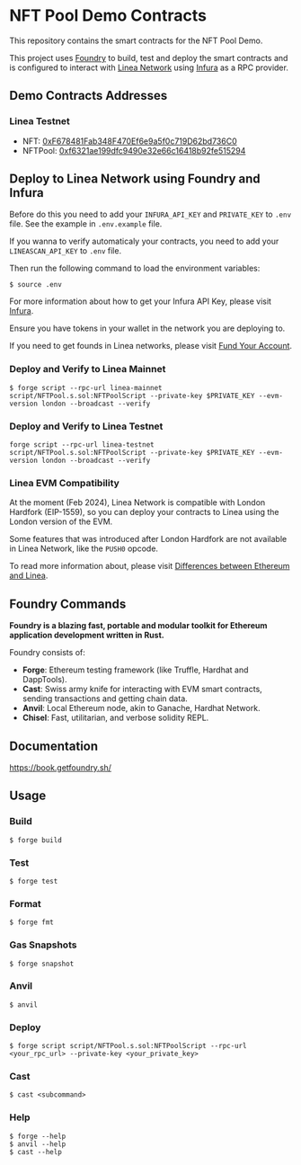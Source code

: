 # NFT Pool Demo Contracts

This repository contains the smart contracts for the NFT Pool Demo.

This project uses [Foundry](https://book.getfoundry.sh/) to build, test and deploy the smart contracts and is configured to interact with [Linea Network](https://docs.linea.build/) using [Infura](https://docs.infura.io/) as a RPC provider.

## Demo Contracts Addresses

### Linea Testnet

-   NFT: [0xF678481Fab348F470Ef6e9a5f0c719D62bd736C0](https://goerli.lineascan.build/address/0xF678481Fab348F470Ef6e9a5f0c719D62bd736C0)
-   NFTPool: [0xf6321ae199dfc9490e32e66c16418b92fe515294](https://goerli.lineascan.build/address/0xf6321ae199dfc9490e32e66c16418b92fe515294)

## Deploy to Linea Network using Foundry and Infura

Before do this you need to add your `INFURA_API_KEY` and `PRIVATE_KEY` to `.env` file. See the example in `.env.example` file.

If you wanna to verify automaticaly your contracts, you need to add your `LINEASCAN_API_KEY` to `.env` file.

Then run the following command to load the environment variables:

```shell
$ source .env
```

For more information about how to get your Infura API Key, please visit [Infura](https://infura.io/).

Ensure you have tokens in your wallet in the network you are deploying to.

If you need to get founds in Linea networks, please visit [Fund Your Account](https://docs.linea.build/use-mainnet/fund).

### Deploy and Verify to Linea Mainnet

```shell
$ forge script --rpc-url linea-mainnet script/NFTPool.s.sol:NFTPoolScript --private-key $PRIVATE_KEY --evm-version london --broadcast --verify
```

### Deploy and Verify to Linea Testnet

```shell
forge script --rpc-url linea-testnet script/NFTPool.s.sol:NFTPoolScript --private-key $PRIVATE_KEY --evm-version london --broadcast --verify
```

### Linea EVM Compatibility

At the moment (Feb 2024), Linea Network is compatible with London Hardfork (EIP-1559), so you can deploy your contracts to Linea using the London version of the EVM.

Some features that was introduced after London Hardfork are not available in Linea Network, like the `PUSH0` opcode.

To read more information about, please visit [Differences between Ethereum and Linea](https://docs.linea.build/build-on-linea/ethereum-differences).

## Foundry Commands

**Foundry is a blazing fast, portable and modular toolkit for Ethereum application development written in Rust.**

Foundry consists of:

-   **Forge**: Ethereum testing framework (like Truffle, Hardhat and DappTools).
-   **Cast**: Swiss army knife for interacting with EVM smart contracts, sending transactions and getting chain data.
-   **Anvil**: Local Ethereum node, akin to Ganache, Hardhat Network.
-   **Chisel**: Fast, utilitarian, and verbose solidity REPL.

## Documentation

https://book.getfoundry.sh/

## Usage

### Build

```shell
$ forge build
```

### Test

```shell
$ forge test
```

### Format

```shell
$ forge fmt
```

### Gas Snapshots

```shell
$ forge snapshot
```

### Anvil

```shell
$ anvil
```

### Deploy

```shell
$ forge script script/NFTPool.s.sol:NFTPoolScript --rpc-url <your_rpc_url> --private-key <your_private_key>
```

### Cast

```shell
$ cast <subcommand>
```

### Help

```shell
$ forge --help
$ anvil --help
$ cast --help
```
